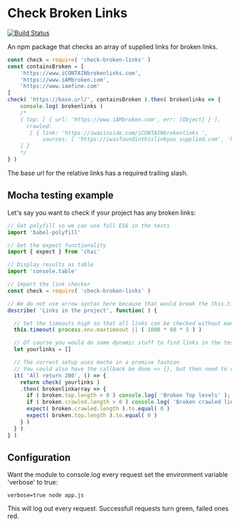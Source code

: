 # Check Broken Links

[![Build Status](https://travis-ci.org/actuallymentor/check-broken-links.svg?branch=master)](https://travis-ci.org/actuallymentor/check-broken-links)

An npm package that checks an array of supplied links for broken links.

```js
const check = require( 'check-broken-links' )
const containsBroken = [
    'https://www.iCONTAINbrokenlinks.com',
    'https://www.iAMbroken.com',
    'https://www.iamfine.com'
]
check( 'https://base.url/', containsBroken ).then( brokenlinks => {
    console.log( brokenlinks )
    /*
    { top: [ { url: 'https://www.iAMbroken.com', err: [Object] } ],
      crawled:
       [ { link: 'https://iwasinside.com/iCONTAINbrokenlinks ',
           sources: [ 'https://iwasfoundinthislinkyou supplied.com', 'https://butalsointhisone.com' ] }
    ] }
    */
} )
```

The base url for the relative links has a required trailing slash.

## Mocha testing example

Let's say you want to check if your project has any broken links:

```js
// Get polyfill so we can use full ES6 in the tests
import 'babel-polyfill'

// Get the expect functionality
import { expect } from 'chai'

// Display results as table
import 'console.table'

// Import the link checker
const check = require( 'check-broken-links' )

// We do not use arrow syntax here because that would break the this.timeout
describe( 'Links in the project', function( ) {

  // Set the timeouts high so that all links can be checked without many or slow requests crashing the test
  this.timeout( process.env.maxtimeout || ( 1000 * 60 * 5 ) )

  // Of course you would do some dynamic stuff to find links in the test below
  let yourlinks = []

  // The current setup uses mocha in a promise fashion
  // You could also have the callback be done => {}, but then need to call done() after the expect()
  it( 'All return 200', () => {
    return check( yourlinks )
    .then( brokenlinkarray => {
      if ( broken.top.length > 0 ) console.log( 'Broken Top levels' ); console.table( broken.top )
      if ( broken.crawled.length > 0 ) console.log( 'Broken crawled links' ); console.table( broken.crawled )
      expect( broken.crawled.length ).to.equal( 0 )
      expect( broken.top.length ).to.equal( 0 )
    } )
  } )
} )
```

## Configuration

Want the module to console.log every request set the environment variable 'verbose' to true:

```shell
verbose=true node app.js 
```

This will log out every request. Successfull requests turn green, failed ones red.

